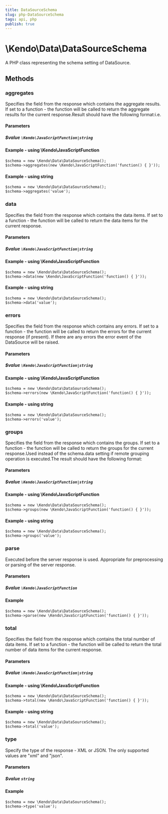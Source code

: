 ```yaml
---
title: DataSourceSchema
slug: php-DataSourceSchema
tags: api, php
publish: true
---
```


# \Kendo\Data\DataSourceSchema

A PHP class representing the schema setting of DataSource.


## Methods

### aggregates
Specifies the field from the response which contains the aggregate results. If set to a function - the function will be called to
return the aggregate results for the current response.Result should have the following format:i.e.
#### Parameters

##### $value `\Kendo\JavaScriptFunction|string`



#### Example  - using \Kendo\JavaScriptFunction
    $schema = new \Kendo\Data\DataSourceSchema();
    $schema->aggregates(new \Kendo\JavaScriptFunction('function() { }'));

#### Example  - using string
    $schema = new \Kendo\Data\DataSourceSchema();
    $schema->aggregates('value');

### data
Specifies the field from the response which contains the data items. If set to a function - the function will be called to
return the data items for the current response.
#### Parameters

##### $value `\Kendo\JavaScriptFunction|string`



#### Example  - using \Kendo\JavaScriptFunction
    $schema = new \Kendo\Data\DataSourceSchema();
    $schema->data(new \Kendo\JavaScriptFunction('function() { }'));

#### Example  - using string
    $schema = new \Kendo\Data\DataSourceSchema();
    $schema->data('value');

### errors
Specifies the field from the response which contains any errors. If set to a function - the function will be called to
return the errors for the current response (if present). If there are any errors the error event of the DataSource will be raised.
#### Parameters

##### $value `\Kendo\JavaScriptFunction|string`



#### Example  - using \Kendo\JavaScriptFunction
    $schema = new \Kendo\Data\DataSourceSchema();
    $schema->errors(new \Kendo\JavaScriptFunction('function() { }'));

#### Example  - using string
    $schema = new \Kendo\Data\DataSourceSchema();
    $schema->errors('value');

### groups
Specifies the field from the response which contains the groups. If set to a function - the function will be called to
return the groups for the current response.Used instead of the schema.data setting if remote grouping operation is executed.The result should have the following format:
#### Parameters

##### $value `\Kendo\JavaScriptFunction|string`



#### Example  - using \Kendo\JavaScriptFunction
    $schema = new \Kendo\Data\DataSourceSchema();
    $schema->groups(new \Kendo\JavaScriptFunction('function() { }'));

#### Example  - using string
    $schema = new \Kendo\Data\DataSourceSchema();
    $schema->groups('value');

### parse
Executed before the server response is used. Appropriate for preprocessing or parsing of the server response.
#### Parameters

##### $value `\Kendo\JavaScriptFunction`



#### Example 
    $schema = new \Kendo\Data\DataSourceSchema();
    $schema->parse(new \Kendo\JavaScriptFunction('function() { }'));

### total
Specifies the field from the response which contains the total number of data items. If set to a function - the function will be called to
return the total number of data items for the current response.
#### Parameters

##### $value `\Kendo\JavaScriptFunction|string`



#### Example  - using \Kendo\JavaScriptFunction
    $schema = new \Kendo\Data\DataSourceSchema();
    $schema->total(new \Kendo\JavaScriptFunction('function() { }'));

#### Example  - using string
    $schema = new \Kendo\Data\DataSourceSchema();
    $schema->total('value');

### type
Specify the type of the response - XML or JSON. The only supported values are "xml" and "json".
#### Parameters

##### $value `string`



#### Example 
    $schema = new \Kendo\Data\DataSourceSchema();
    $schema->type('value');

